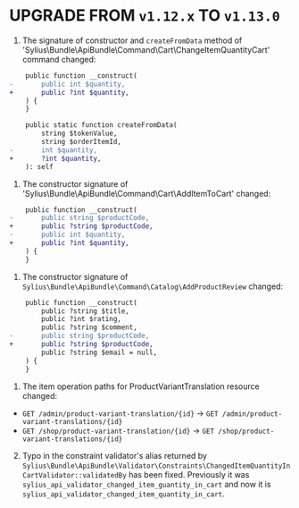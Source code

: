 # UPGRADE FROM `v1.12.x` TO `v1.13.0`

1. The signature of constructor and `createFromData` method of 'Sylius\Bundle\ApiBundle\Command\Cart\ChangeItemQuantityCart' command changed:

````diff
    public function __construct(
-       public int $quantity,
+       public ?int $quantity,
    ) {
    } 
````

````diff
    public static function createFromData(
        string $tokenValue, 
        string $orderItemId, 
-       int $quantity,
+       ?int $quantity,
    ): self
````

1. The constructor signature of 'Sylius\Bundle\ApiBundle\Command\Cart\AddItemToCart' changed:

````diff
    public function __construct(
-       public string $productCode,
+       public ?string $productCode,
-       public int $quantity,
+       public ?int $quantity,
    ) {
    }
````

1. The constructor signature of `Sylius\Bundle\ApiBundle\Command\Catalog\AddProductReview` changed:

````diff
    public function __construct(
        public ?string $title,
        public ?int $rating,
        public ?string $comment,
-       public string $productCode,
+       public ?string $productCode,
        public ?string $email = null,
    ) {
    }
````

1. The item operation paths for ProductVariantTranslation resource changed:

- `GET /admin/product-variant-translation/{id}` -> `GET /admin/product-variant-translations/{id}`
- `GET /shop/product-variant-translation/{id}` -> `GET /shop/product-variant-translations/{id}`

2. Typo in the constraint validator's alias returned by `Sylius\Bundle\ApiBundle\Validator\Constraints\ChangedItemQuantityInCartValidator::validatedBy` has been fixed.
    Previously it was `sylius_api_validator_changed_item_guantity_in_cart` and now it is `sylius_api_validator_changed_item_quantity_in_cart`.
